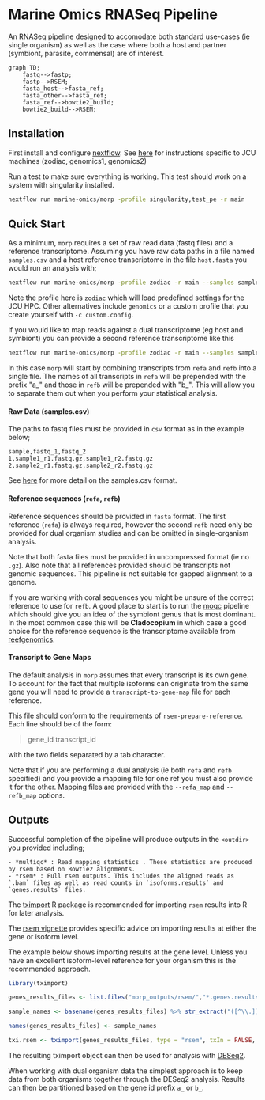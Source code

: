 # Marine Omics RNASeq Pipeline

An RNASeq pipeline designed to accomodate both standard use-cases (ie single organism) as well as the case where both a host and partner (symbiont, parasite, commensal) are of interest. 

```mermaid
graph TD;
	fastq-->fastp;
	fastp-->RSEM;
	fasta_host-->fasta_ref;
	fasta_other-->fasta_ref;
	fasta_ref-->bowtie2_build;
	bowtie2_build-->RSEM;
```

## Installation

First install and configure [nextflow](https://www.nextflow.io/). See [here](https://gist.github.com/iracooke/bec2b24a86eb682f7d3055eea15e61aa) for instructions specific to JCU machines (zodiac, genomics1, genomics2)

Run a test to make sure everything is working. This test should work on a system with singularity installed.

```bash
nextflow run marine-omics/morp -profile singularity,test_pe -r main
```

## Quick Start

As a minimum, `morp` requires a set of raw read data (fastq files) and a reference transcriptome. Assuming you have raw data paths in a file named `samples.csv` and a host reference transcriptome in the file `host.fasta` you would run an analysis with;

```bash
nextflow run marine-omics/morp -profile zodiac -r main --samples samples.csv --refa host.fasta --outdir myout
```

Note the profile here is `zodiac` which will load predefined settings for the JCU HPC. Other alternatives include `genomics` or a custom profile that you create yourself with `-c custom.config`.

If you would like to map reads against a dual transcriptome (eg host and symbiont) you can provide a second reference transcriptome like this

```bash
nextflow run marine-omics/morp -profile zodiac -r main --samples samples.csv --refa host.fasta --refb symbiont.fasta --outdir myout
```

In this case `morp` will start by combining transcripts from `refa` and `refb` into a single file.  The names of all transcripts in `refa` will be prepended with the prefix "a_" and those in `refb` will be prepended with "b_".  This will allow you to separate them out when you perform your statistical analysis. 

#### Raw Data (samples.csv)

The paths to fastq files must be provided in `csv` format as in the example below;

```
sample,fastq_1,fastq_2
1,sample1_r1.fastq.gz,sample1_r2.fastq.gz
2,sample2_r1.fastq.gz,sample2_r2.fastq.gz
```

See [here](https://gist.github.com/iracooke/bec2b24a86eb682f7d3055eea15e61aa#file-samples-md) for more detail on the samples.csv format. 


#### Reference sequences (`refa`, `refb`)

Reference sequences should be provided in `fasta` format. The first reference (`refa`) is always required, however the second `refb` need only be provided for dual organism studies and can be omitted in single-organism analysis. 

Note that both fasta files must be provided in uncompressed format (ie no `.gz`). Also note that all references provided should be transcripts not genomic sequences. This pipeline is not suitable for gapped alignment to a genome.

If you are working with coral sequences you might be unsure of the correct reference to use for `refb`.  A good place to start is to run the [moqc](https://github.com/marine-omics/moqc) pipeline which should give you an idea of the symbiont genus that is most dominant.  In the most common case this will be **Cladocopium** in which case a good choice for the reference sequence is the transcriptome available from [reefgenomics](http://symbs.reefgenomics.org/download/). 


#### Transcript to Gene Maps

The default analysis in `morp` assumes that every transcript is its own gene. To account for the fact that multiple isoforms can originate from the same gene you will need to provide a `transcript-to-gene-map` file for each reference. 

This file should conform to the requirements of `rsem-prepare-reference`. Each line should be of the form:

>gene_id transcript_id

with the two fields separated by a tab character.

Note that if you are performing a dual analysis (ie both `refa` and `refb` specified) and you provide a mapping file for one ref you must also provide it for the other.  Mapping files are provided with the `--refa_map` and `--refb_map` options. 



## Outputs

Successful completion of the pipeline will produce outputs in the `<outdir>` you provided including;

	- *multiqc* : Read mapping statistics . These statistics are produced by rsem based on Bowtie2 alignments.  
	- *rsem* : Full rsem outputs. This includes the aligned reads as `.bam` files as well as read counts in `isoforms.results` and `genes.results` files. 


The [tximport](https://bioconductor.org/packages/release/bioc/html/tximport.html) R package is recommended for importing `rsem` results into R for later analysis. 

The [rsem vignette](https://bioconductor.org/packages/release/bioc/vignettes/tximport/inst/doc/tximport.html#RSEM) provides specific advice on importing results at either the gene or isoform level. 

The example below shows importing results at the gene level. Unless you have an excellent isoform-level reference for your organism this is the recommended approach. 

```R
library(tximport)

genes_results_files <- list.files("morp_outputs/rsem/","*.genes.results",full.names = TRUE)

sample_names <- basename(genes_results_files) %>% str_extract("([^\\.])*")

names(genes_results_files) <- sample_names

txi.rsem <- tximport(genes_results_files, type = "rsem", txIn = FALSE, txOut = FALSE)
```

The resulting tximport object can then be used for analysis with [DESeq2](https://bioconductor.org/packages/release/bioc/html/DESeq2.html).  

When working with dual organism data the simplest approach is to keep data from both organisms together through the DESeq2 analysis.  Results can then be partitioned based on the gene id prefix `a_` or `b_`. 


